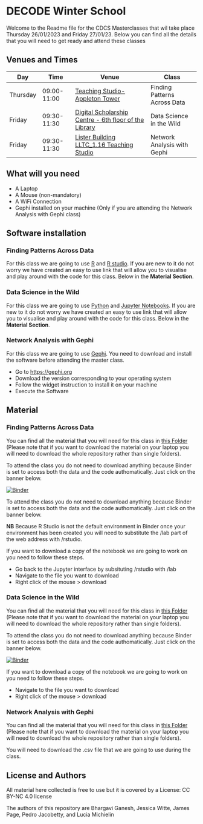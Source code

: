 # DECODE Winter School

Welcome to the Readme file for the CDCS Masterclasses that wil take place Thursday 26/01/2023 and Friday 27/01/23. 
Below you can find all the details that you will need to get ready and attend these classes 

## Venues and Times

| **Day**      | **Time**       | **Venue**                                                 | **Class**                        |
|----------|-------------|-------------------------------------------------------|------------------------------|
| Thursday | 09:00-11:00 | [Teaching Studio- Appleton Tower](https://www.ed.ac.uk/timetabling-examinations/timetabling/room-bookings/bookable-rooms3/room/0201_01_1.02)                       | Finding Patterns Across Data |
| Friday   | 09:30-11:30 | [Digital Scholarship Centre - 6th floor of the Library](https://www.ed.ac.uk/information-services/library-museum-gallery/crc/digital-scholarship-centre) | Data Science in the Wild     |
| Friday   | 09:30-11:30 | [Lister Building LLTC_1.16 Teaching Studio](https://www.ed.ac.uk/timetabling-examinations/timetabling/room-bookings/bookable-rooms3/room/0335_01_1.16)            | Network Analysis with Gephi  |

## What will you need 
- A Laptop
- A Mouse (non-mandatory)
- A WiFi Connection 
- Gephi installed on your machine (Only if you are attending the Network Analysis with Gephi class)


## Software installation
### Finding Patterns Across Data
For this class we are going to use [R](https://www.r-project.org/) and [R studio](https://posit.co/). If you are new to it do not worry we have created an easy to use link that will allow you to visualise and play around with the code for this class. Below in the **Material Section**.

### Data Science in the Wild
For this class we are going to use [Python](https://www.python.org/) and [Jupyter Notebooks](https://jupyter.org/). If you are new to it do not worry we have created an easy to use link that will allow you to visualise and play around with the code for this class. Below in the **Material Section**.


### Network Analysis with Gephi
For this class we are going to use [Gephi](https://gephi.org/). You need to download and install the software before attending the master class.
- Go to [https://gephi.org ](https://gephi.org/users/download/)
- Download the version corresponding to your operating system 
- Follow the widget instruction to install it on your machine 
- Execute the Software


## Material

### Finding Patterns Across Data
You can find all the material that you will need for this class in [this Folder](https://github.com/DCS-training/DECODE-WinterSchool/tree/main/FindingPatternsAcrossData) (Please note that if you want to download the material on your laptop you will need to download the whole repository rather than single folders). 

To attend the class you do not need to download anything because Binder is set to access both the data and the code authomatically.
Just click on the banner below.

[![Binder](https://mybinder.org/badge_logo.svg)](https://mybinder.org/v2/gh/DCS-training/DECODE-WinterSchool/HEAD)

To attend the class you do not need to download anything because Binder is set to access both the data and the code authomatically.
Just click on the banner below.

**NB** Because R Studio is not the default environment in Binder once your environment has been created you will need to substitute the /lab part of the web address with /rstudio.

If you want to download a copy of the notebook we are going to work on you need to follow these steps. 
- Go back to the Jupyter interface by subsituting /rstudio with /lab
- Navigate to the file you want to download
- Right click of the mouse > download

### Data Science in the Wild
You can find all the material that you will need for this class in [this Folder](https://github.com/DCS-training/DECODE-WinterSchool/tree/main/DataScienceInTheWild) (Please note that if you want to download the material on your laptop you will need to download the whole repository rather than single folders). 

To attend the class you do not need to download anything because Binder is set to access both the data and the code authomatically.
Just click on the banner below.

[![Binder](https://mybinder.org/badge_logo.svg)](https://mybinder.org/v2/gh/DCS-training/DECODE-WinterSchool/HEAD)

If you want to download a copy of the notebook we are going to work on you need to follow these steps. 
- Navigate to the file you want to download
- Right click of the mouse > download

### Network Analysis with Gephi
You can find all the material that you will need for this class in [this Folder](https://github.com/DCS-training/DECODE-WinterSchool/tree/main/NetworkingAnalysisGephi) (Please note that if you want to download the material on your laptop you will need to download the whole repository rather than single folders). 

You will need to download the .csv file that we are going to use during the class.


## License and Authors
All material here collected is free to use but it is covered by a License: CC BY-NC 4.0 license

The authors of this repository are Bhargavi Ganesh, Jessica Witte, James Page, Pedro Jacobetty, and Lucia Michielin
